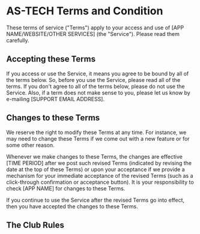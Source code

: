 # AS-TECH Terms and Condition
These terms of service ("Terms") apply to your access and use of [APP NAME/WEBSITE/OTHER SERVICES] (the "Service"). Please read them carefully.

## Accepting these Terms 
If you access or use the Service, it means you agree to be bound by all of the terms below. So, before you use the Service, please read all of the terms. If you don't agree to all of the terms below, please do not use the Service. Also, if a term does not make sense to you, please let us know by e-mailing [SUPPORT EMAIL ADDRESS].

## Changes to these Terms
We reserve the right to modify these Terms at any time. For instance, we may need to change these Terms if we come out with a new feature or for some other reason.

Whenever we make changes to these Terms, the changes are effective [TIME PERIOD] after we post such revised Terms (indicated by revising the date at the top of these Terms) or upon your acceptance if we provide a mechanism for your immediate acceptance of the revised Terms (such as a click-through confirmation or acceptance button). It is your responsibility to check [APP NAME] for changes to these Terms.

If you continue to use the Service after the revised Terms go into effect, then you have accepted the changes to these Terms.

## The Club Rules

